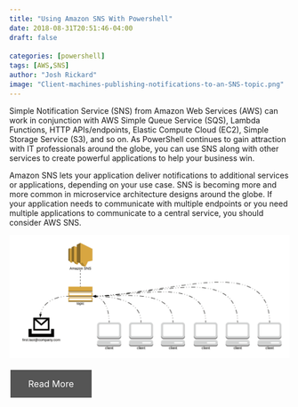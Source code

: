 ```yaml
---
title: "Using Amazon SNS With Powershell"
date: 2018-08-31T20:51:46-04:00
draft: false

categories: [powershell]
tags: [AWS,SNS]
author: "Josh Rickard"
image: "Client-machines-publishing-notifications-to-an-SNS-topic.png"
---
```

Simple Notification Service (SNS) from Amazon Web Services (AWS) can work in conjunction with AWS Simple Queue Service (SQS), Lambda Functions, HTTP APIs/endpoints, Elastic Compute Cloud (EC2), Simple Storage Service (S3), and so on. As PowerShell continues to gain attraction with IT professionals around the globe, you can use SNS along with other services to create powerful applications to help your business win.

Amazon SNS lets your application deliver notifications to additional services or applications, depending on your use case. SNS is becoming more and more common in microservice architecture designs around the globe. If your application needs to communicate with multiple endpoints or you need multiple applications to communicate to a central service, you should consider AWS SNS.

<img src="Client-machines-publishing-notifications-to-an-SNS-topic.png" style="max-width:100%;" alt="Client machines publishing notifications to an SNS topic">


<a href="https://4sysops.com/archives/using-amazon-sns-with-powershell/" style="background-color:#555555;border:none;color: white;padding: 15px 32px;text-align: center;text-decoration: none;display: inline-block;font-size: 16px;margin: 4px 2px;cursor:pointer;">Read More</a>